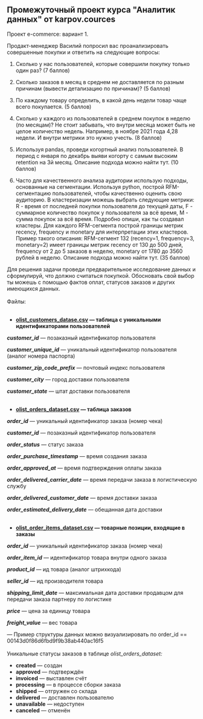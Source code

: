 Промежуточный проект курса "Аналитик данных" от karpov.cources
------------

Проект e-commerce: вариант 1.

Продакт-менеджер Василий попросил вас проанализировать совершенные покупки и ответить на следующие вопросы:

1. Сколько у нас пользователей, которые совершили покупку только один раз? (7 баллов) 

2. Сколько заказов в месяц в среднем не доставляется по разным причинам (вывести детализацию по причинам)? (5 баллов)

3. По каждому товару определить, в какой день недели товар чаще всего покупается. (5 баллов)

4. Сколько у каждого из пользователей в среднем покупок в неделю (по месяцам)? Не стоит забывать, что внутри месяца может быть не целое количество недель. Например, в ноябре 2021 года 4,28 недели. И внутри метрики это нужно учесть. (8 баллов) 

5. Используя pandas, проведи когортный анализ пользователей. В период с января по декабрь выяви когорту с самым высоким retention на 3й месяц. Описание подхода можно найти тут. (10 баллов)

6. Часто для качественного анализа аудитории использую подходы, основанные на сегментации. Используя python, построй RFM-сегментацию пользователей, чтобы качественно оценить свою аудиторию. В кластеризации можешь выбрать следующие метрики: R - время от последней покупки пользователя до текущей даты, F - суммарное количество покупок у пользователя за всё время, M - сумма покупок за всё время. Подробно опиши, как ты создавал кластеры. Для каждого RFM-сегмента построй границы метрик recency, frequency и monetary для интерпретации этих кластеров. Пример такого описания: RFM-сегмент 132 (recency=1, frequency=3, monetary=2) имеет границы метрик recency от 130 до 500 дней, frequency от 2 до 5 заказов в неделю, monetary от 1780 до 3560 рублей в неделю. Описание подхода можно найти тут. (35 баллов)

Для решения задачи проведи предварительное исследование данных и сформулируй, что должно считаться покупкой. Обосновать свой выбор ты можешь с помощью фактов оплат, статусов заказов и других имеющихся данных.
<br></br>
Файлы:
<br></br>
- **[olist_customers_datase.csv](https://disk.yandex.ru/d/QXrVDUoQvFhIcg "olist_customers_datase.csv") — таблица с уникальными идентификаторами пользователей**

***customer_id*** — позаказный идентификатор пользователя

***customer_unique_id*** —  уникальный идентификатор пользователя  (аналог номера паспорта)

***customer_zip_code_prefix*** —  почтовый индекс пользователя

***customer_city*** —  город доставки пользователя

***customer_state*** —  штат доставки пользователя
<br></br>
- **[olist_orders_dataset.csv](https://disk.yandex.ru/d/0zWmh1bYP6REbw "olist_orders_dataset.csv") —  таблица заказов**

***order_id*** —  уникальный идентификатор заказа (номер чека)

***customer_id*** —  позаказный идентификатор пользователя

***order_status*** —  статус заказа

***order_purchase_timestamp*** —  время создания заказа

***order_approved_at*** —  время подтверждения оплаты заказа

***order_delivered_carrier_date*** —  время передачи заказа в логистическую службу

***order_delivered_customer_date*** —  время доставки заказа

***order_estimated_delivery_date*** —  обещанная дата доставки
<br></br>
- **[olist_order_items_dataset.csv](https://disk.yandex.ru/d/xCsQ0FiC-Ue4Lg "olist_order_items_dataset.csv") —  товарные позиции, входящие в заказы**

***order_id*** —  уникальный идентификатор заказа (номер чека)

***order_item_id*** —  идентификатор товара внутри одного заказа

***product_id*** —  ид товара (аналог штрихкода)

***seller_id*** — ид производителя товара

***shipping_limit_date*** —  максимальная дата доставки продавцом для передачи заказа партнеру по логистике

***price*** —  цена за единицу товара

***freight_value*** —  вес товара

— Пример структуры данных можно визуализировать по order_id == 00143d0f86d6fbd9f9b38ab440ac16f5
<br></br>
Уникальные статусы заказов в таблице *olist_orders_dataset:*

- **created** —  создан
- **approved** —  подтверждён
- **invoiced** —  выставлен счёт
- **processing** —  в процессе сборки заказа
- **shipped** —  отгружен со склада
- **delivered** —  доставлен пользователю
- **unavailable** —  недоступен
- **canceled** —  отменён
